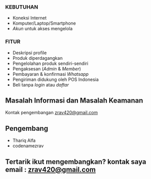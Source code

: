 ### KEBUTUHAN

- Koneksi Internet
- Komputer/Laptop/Smartphone
- *Akun* untuk akses mengelola

### FITUR

- Deskripsi profile
- Produk diperdagangkan
- Pengelolahan produk sendiri-sendiri
- Pengaksesan (*Admin* & *Member*)
- Pembayaran & konfirmasi *Whatsapp*
- Pengiriman didukung oleh POS Indonesia
- Beli tanpa *login* atau *daftar*

## Masalah Informasi dan Masalah Keamanan
Kontak pengembangan zrav420@gmail.com

## Pengembang
- Thariq Alfa
- codenamezrav

## Tertarik ikut mengembangkan? kontak saya email : zrav420@gmail.com 
